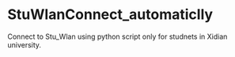 # StuWlanConnect_automaticlly
Connect to Stu_Wlan using python script only for studnets in Xidian university.

